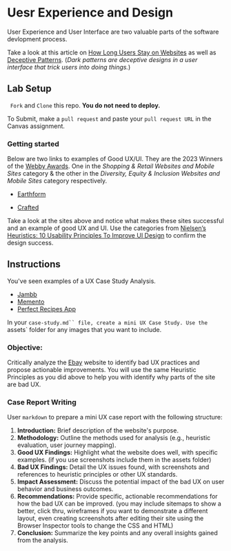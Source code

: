 # Uesr Experience and Design

User Experience and User Interface are two valuable parts of the software devlopment process.

Take a look at this article on [How Long Users Stay on Websites](https://www.nngroup.com/articles/how-long-do-users-stay-on-web-pages/) as well as [Deceptive Patterns](https://darkpatterns.org/). (_Dark patterns are deceptive designs in a user interface that trick users into doing things._)

## Lab Setup

` Fork` and `Clone` this repo. **You do not need to deploy.**

To Submit, make a `pull request` and paste your `pull request URL` in the Canvas assignment.

### Getting started

Below are two links to examples of Good UX/UI. They are the 2023 Winners of the [Webby Awards](https://www.webbyawards.com/). One in the _Shopping & Retail Websites and Mobile Sites_ category & the other in the _Diversity, Equity & Inclusion Websites and Mobile Sites_ category respectively.

- [Earthform](https://basement.studio/)

- [Crafted](https://experiencecrafted.com/)

Take a look at the sites above and notice what makes these sites successful and an example of good UX and UI. Use the categories from [Nielsen’s Heuristics: 10 Usability Principles To Improve UI Design](https://aelaschool.com/en/interactiondesign/10-usability-heuristics-ui-design/) to confirm the design success.

## Instructions

You've seen examples of a UX Case Study Analysis.

- [Jambb](https://www.finna.wang/jambb)
- [Memento](https://mahsakeyhani.com/memento.html)
- [Perfect Recipes App](https://blog.tubikstudio.com/case-study-recipes-app-ux-design/)

In your ` case-study.md`` file, create a mini UX Case Study.
Use the  `assets` folder for any images that you want to include.

### Objective:

Critically analyze the [Ebay](https://www.ebay.com/) website to identify bad UX practices and propose actionable improvements. You will use the same Heuristic Principles as you did above to help you with identify why parts of the site are bad UX.

### Case Report Writing

User `markdown` to prepare a mini UX case report with the following structure:

1. **Introduction:** Brief description of the website's purpose.
1. **Methodology:** Outline the methods used for analysis (e.g., heuristic evaluation, user journey mapping).
1. **Good UX Findings:** Highlight what the website does well, with specific examples. (if you use screenshots include them in the assets folder)
1. **Bad UX Findings:** Detail the UX issues found, with screenshots and references to heuristic principles or other UX standards.
1. **Impact Assessment:** Discuss the potential impact of the bad UX on user behavior and business outcomes.
1. **Recommendations:** Provide specific, actionable recommendations for how the bad UX can be improved. (you may include sitemaps to show a better, click thru, wireframes if you want to demonstrate a different layout, even creating screenshots after editing their site using the Browser Inspector tools to change the CSS and HTML)
1. **Conclusion:** Summarize the key points and any overall insights gained from the analysis.
